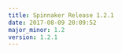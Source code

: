 ```yaml
---
title: Spinnaker Release 1.2.1
date: 2017-08-09 20:09:52
major_minor: 1.2
version: 1.2.1
---
```


<script src="https://gist.github.com/spinnaker-release/512f9f19181c4c19b5d614c44aa9bcaf.js"></script>
